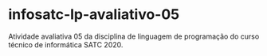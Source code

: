# infosatc-lp-avaliativo-05
Atividade avaliativa 05 da disciplina de linguagem de programação do curso técnico de informática SATC 2020.
